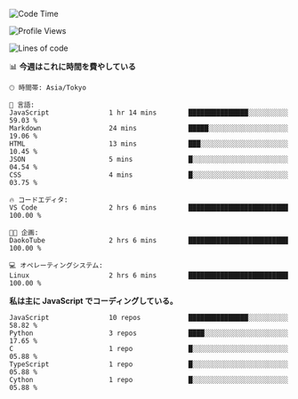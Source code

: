 <!--START_SECTION:waka-->
![Code Time](http://img.shields.io/badge/Code%20Time-222%20hrs%2032%20mins-blue)

![Profile Views](http://img.shields.io/badge/%E3%83%97%E3%83%AD%E3%83%95%E3%82%A3%E3%83%BC%E3%83%AB%E3%83%93%E3%83%A5%E3%83%BC-7-blue)

![Lines of code](https://img.shields.io/badge/%E3%80%8CHello%20World%E3%80%8D%E3%81%8B%E3%82%89%E3%80%81%E7%A7%81%E3%81%AF%E3%81%93%E3%81%86%E6%9B%B8%E3%81%84%E3%81%9F-240.5%20thousand%20%E3%82%B3%E3%83%BC%E3%83%89%E8%A1%8C-blue)

📊 **今週はこれに時間を費やしている** 

```text
🕑︎ 時間帯: Asia/Tokyo

💬 言語: 
JavaScript               1 hr 14 mins        ███████████████░░░░░░░░░░   59.03 % 
Markdown                 24 mins             █████░░░░░░░░░░░░░░░░░░░░   19.06 % 
HTML                     13 mins             ███░░░░░░░░░░░░░░░░░░░░░░   10.45 % 
JSON                     5 mins              █░░░░░░░░░░░░░░░░░░░░░░░░   04.54 % 
CSS                      4 mins              █░░░░░░░░░░░░░░░░░░░░░░░░   03.75 % 

🔥 コードエディタ: 
VS Code                  2 hrs 6 mins        █████████████████████████   100.00 % 

🐱‍💻 企画: 
DaokoTube                2 hrs 6 mins        █████████████████████████   100.00 % 

💻 オペレーティングシステム: 
Linux                    2 hrs 6 mins        █████████████████████████   100.00 % 
```

**私は主に JavaScript でコーディングしている。** 

```text
JavaScript               10 repos            ███████████████░░░░░░░░░░   58.82 % 
Python                   3 repos             ████░░░░░░░░░░░░░░░░░░░░░   17.65 % 
C                        1 repo              █░░░░░░░░░░░░░░░░░░░░░░░░   05.88 % 
TypeScript               1 repo              █░░░░░░░░░░░░░░░░░░░░░░░░   05.88 % 
Cython                   1 repo              █░░░░░░░░░░░░░░░░░░░░░░░░   05.88 % 
```




<!--END_SECTION:waka-->
